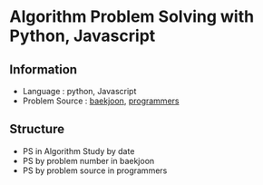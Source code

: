 # Algorithm Problem Solving with Python, Javascript

## Information
  - Language : python, Javascript
  - Problem Source : [baekjoon](https://www.acmicpc.net), [programmers](https://programmers.co.kr/)

## Structure
  - PS in Algorithm Study by date
  - PS by problem number in baekjoon
  - PS by problem source in programmers